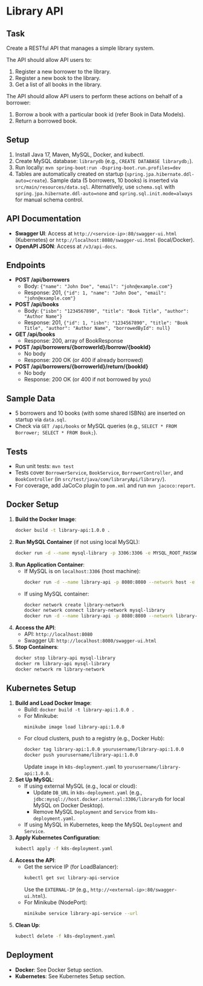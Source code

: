 # Library API

## Task
Create a RESTful API that manages a simple library system.

The API should allow API users to:

1. Register a new borrower to the library.
2. Register a new book to the library.
3. Get a list of all books in the library.

The API should allow API users to perform these actions on behalf of a borrower:

1. Borrow a book with a particular book id (refer Book in Data Models).
2. Return a borrowed book.


## Setup
1. Install Java 17, Maven, MySQL, Docker, and kubectl.
2. Create MySQL database: `librarydb` (e.g., `CREATE DATABASE librarydb;`).
3. Run locally: `mvn spring-boot:run -Dspring-boot.run.profiles=dev`
4. Tables are automatically created on startup (`spring.jpa.hibernate.ddl-auto=create`). Sample data (5 borrowers, 10 books) is inserted via `src/main/resources/data.sql`. Alternatively, use `schema.sql` with `spring.jpa.hibernate.ddl-auto=none` and `spring.sql.init.mode=always` for manual schema control.

## API Documentation
- **Swagger UI**: Access at `http://<service-ip>:80/swagger-ui.html` (Kubernetes) or `http://localhost:8080/swagger-ui.html` (local/Docker).
- **OpenAPI JSON**: Access at `/v3/api-docs`.

## Endpoints
- **POST /api/borrowers**
    - Body: `{"name": "John Doe", "email": "john@example.com"}`
    - Response: 201, `{"id": 1, "name": "John Doe", "email": "john@example.com"}`
- **POST /api/books**
    - Body: `{"isbn": "1234567890", "title": "Book Title", "author": "Author Name"}`
    - Response: 201, `{"id": 1, "isbn": "1234567890", "title": "Book Title", "author": "Author Name", "borrowedById": null}`
- **GET /api/books**
    - Response: 200, array of BookResponse
- **POST /api/borrowers/{borrowerId}/borrow/{bookId}**
    - No body
    - Response: 200 OK (or 400 if already borrowed)
- **POST /api/borrowers/{borrowerId}/return/{bookId}**
    - No body
    - Response: 200 OK (or 400 if not borrowed by you)

## Sample Data
- 5 borrowers and 10 books (with some shared ISBNs) are inserted on startup via `data.sql`.
- Check via `GET /api/books` or MySQL queries (e.g., `SELECT * FROM Borrower; SELECT * FROM Book;`).

## Tests
- Run unit tests: `mvn test`
- Tests cover `BorrowerService`, `BookService`, `BorrowerController`, and `BookController` (in `src/test/java/com/libraryApi/library/`).
- For coverage, add JaCoCo plugin to `pom.xml` and run `mvn jacoco:report`.

## Docker Setup
1. **Build the Docker Image**:
   ```bash
   docker build -t library-api:1.0.0 .
   ```
2. **Run MySQL Container** (if not using local MySQL):
   ```bash
   docker run -d --name mysql-library -p 3306:3306 -e MYSQL_ROOT_PASSWORD=root -e MYSQL_DATABASE=librarydb mysql:8.0
   ```
3. **Run Application Container**:
    - If MySQL is on `localhost:3306` (host machine):
      ```bash
      docker run -d --name library-api -p 8080:8080 --network host -e DB_URL=jdbc:mysql://localhost:3306/librarydb -e DB_USERNAME=root -e DB_PASSWORD=root library-api:1.0.0
      ```
    - If using MySQL container:
      ```bash
      docker network create library-network
      docker network connect library-network mysql-library
      docker run -d --name library-api -p 8080:8080 --network library-network -e DB_URL=jdbc:mysql://mysql-library:3306/librarydb -e DB_USERNAME=root -e DB_PASSWORD=root library-api:1.0.0
      ```
4. **Access the API**:
    - API: `http://localhost:8080`
    - Swagger UI: `http://localhost:8080/swagger-ui.html`
5. **Stop Containers**:
   ```bash
   docker stop library-api mysql-library
   docker rm library-api mysql-library
   docker network rm library-network
   ```

## Kubernetes Setup
1. **Build and Load Docker Image**:
    - Build: `docker build -t library-api:1.0.0 .`
    - For Minikube:
      ```bash
      minikube image load library-api:1.0.0
      ```
    - For cloud clusters, push to a registry (e.g., Docker Hub):
      ```bash
      docker tag library-api:1.0.0 yourusername/library-api:1.0.0
      docker push yourusername/library-api:1.0.0
      ```
      Update `image` in `k8s-deployment.yaml` to `yourusername/library-api:1.0.0`.
2. **Set Up MySQL**:
    - If using external MySQL (e.g., local or cloud):
        - Update `DB_URL` in `k8s-deployment.yaml` (e.g., `jdbc:mysql://host.docker.internal:3306/librarydb` for local MySQL on Docker Desktop).
        - Remove MySQL `Deployment` and `Service` from `k8s-deployment.yaml`.
    - If using MySQL in Kubernetes, keep the MySQL `Deployment` and `Service`.
3. **Apply Kubernetes Configuration**:
   ```bash
   kubectl apply -f k8s-deployment.yaml
   ```
4. **Access the API**:
    - Get the service IP (for LoadBalancer):
      ```bash
      kubectl get svc library-api-service
      ```
      Use the `EXTERNAL-IP` (e.g., `http://<external-ip>:80/swagger-ui.html`).
    - For Minikube (NodePort):
      ```bash
      minikube service library-api-service --url
      ```
5. **Clean Up**:
   ```bash
   kubectl delete -f k8s-deployment.yaml
   ```

## Deployment
- **Docker**: See Docker Setup section.
- **Kubernetes**: See Kubernetes Setup section.